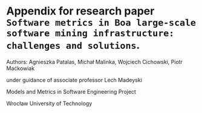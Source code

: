 # Appendix for research paper `Software metrics in Boa large-scale software mining infrastructure: challenges and solutions`.

Authors:
Agnieszka Patalas, Michał Malinka, Wojciech Cichowski, Piotr Maćkowiak

under guidance of associate professor Lech Madeyski

Models and Metrics in Software Engineering Project

Wrocław University of Technology
